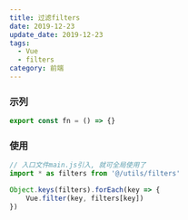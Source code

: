 ```yaml
---
title: 过滤filters
date: 2019-12-23
update_date: 2019-12-23
tags:
  - Vue
  - filters
category: 前端
---
```


### 示列

```js
export const fn = () => {}
```

### 使用

```js
// 入口文件main.js引入, 就可全局使用了
import * as filters from '@/utils/filters'

Object.keys(filters).forEach(key => {
    Vue.filter(key, filters[key])
})
```
